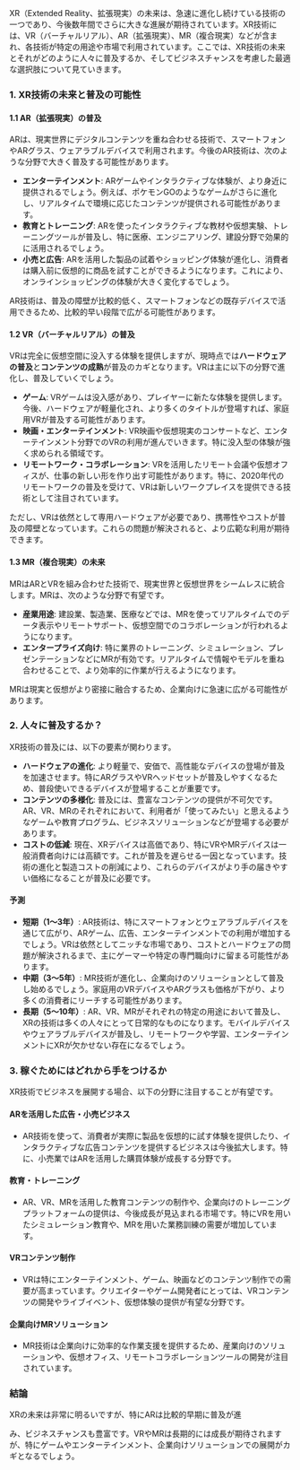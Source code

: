XR（Extended Reality、拡張現実）の未来は、急速に進化し続けている技術の一つであり、今後数年間でさらに大きな進展が期待されています。XR技術には、VR（バーチャルリアル）、AR（拡張現実）、MR（複合現実）などが含まれ、各技術が特定の用途や市場で利用されています。ここでは、XR技術の未来とそれがどのように人々に普及するか、そしてビジネスチャンスを考慮した最適な選択肢について見ていきます。

### 1. **XR技術の未来と普及の可能性**

#### **1.1 AR（拡張現実）の普及**
ARは、現実世界にデジタルコンテンツを重ね合わせる技術で、スマートフォンやARグラス、ウェアラブルデバイスで利用されます。今後のAR技術は、次のような分野で大きく普及する可能性があります。

- **エンターテインメント**: ARゲームやインタラクティブな体験が、より身近に提供されるでしょう。例えば、ポケモンGOのようなゲームがさらに進化し、リアルタイムで環境に応じたコンテンツが提供される可能性があります。
- **教育とトレーニング**: ARを使ったインタラクティブな教材や仮想実験、トレーニングツールが普及し、特に医療、エンジニアリング、建設分野で効果的に活用されるでしょう。
- **小売と広告**: ARを活用した製品の試着やショッピング体験が進化し、消費者は購入前に仮想的に商品を試すことができるようになります。これにより、オンラインショッピングの体験が大きく変化するでしょう。
  
AR技術は、普及の障壁が比較的低く、スマートフォンなどの既存デバイスで活用できるため、比較的早い段階で広がる可能性があります。

#### **1.2 VR（バーチャルリアル）の普及**
VRは完全に仮想空間に没入する体験を提供しますが、現時点では**ハードウェアの普及**と**コンテンツの成熟**が普及のカギとなります。VRは主に以下の分野で進化し、普及していくでしょう。

- **ゲーム**: VRゲームは没入感があり、プレイヤーに新たな体験を提供します。今後、ハードウェアが軽量化され、より多くのタイトルが登場すれば、家庭用VRが普及する可能性があります。
- **映画・エンターテインメント**: VR映画や仮想現実のコンサートなど、エンターテインメント分野でのVRの利用が進んでいきます。特に没入型の体験が強く求められる領域です。
- **リモートワーク・コラボレーション**: VRを活用したリモート会議や仮想オフィスが、仕事の新しい形を作り出す可能性があります。特に、2020年代のリモートワークの普及を受けて、VRは新しいワークプレイスを提供できる技術として注目されています。

ただし、VRは依然として専用ハードウェアが必要であり、携帯性やコストが普及の障壁となっています。これらの問題が解決されると、より広範な利用が期待できます。

#### **1.3 MR（複合現実）の未来**
MRはARとVRを組み合わせた技術で、現実世界と仮想世界をシームレスに統合します。MRは、次のような分野で有望です。

- **産業用途**: 建設業、製造業、医療などでは、MRを使ってリアルタイムでのデータ表示やリモートサポート、仮想空間でのコラボレーションが行われるようになります。
- **エンタープライズ向け**: 特に業界のトレーニング、シミュレーション、プレゼンテーションなどにMRが有効です。リアルタイムで情報やモデルを重ね合わせることで、より効率的に作業が行えるようになります。

MRは現実と仮想がより密接に融合するため、企業向けに急速に広がる可能性があります。

### 2. **人々に普及するか？**
XR技術の普及には、以下の要素が関わります。

- **ハードウェアの進化**: より軽量で、安価で、高性能なデバイスの登場が普及を加速させます。特にARグラスやVRヘッドセットが普及しやすくなるため、普段使いできるデバイスが登場することが重要です。
- **コンテンツの多様化**: 普及には、豊富なコンテンツの提供が不可欠です。AR、VR、MRのそれぞれにおいて、利用者が「使ってみたい」と思えるようなゲームや教育プログラム、ビジネスソリューションなどが登場する必要があります。
- **コストの低減**: 現在、XRデバイスは高価であり、特にVRやMRデバイスは一般消費者向けには高額です。これが普及を遅らせる一因となっています。技術の進化と製造コストの削減により、これらのデバイスがより手の届きやすい価格になることが普及に必要です。

#### **予測**
- **短期（1〜3年）**: AR技術は、特にスマートフォンとウェアラブルデバイスを通じて広がり、ARゲーム、広告、エンターテインメントでの利用が増加するでしょう。VRは依然としてニッチな市場であり、コストとハードウェアの問題が解決されるまで、主にゲーマーや特定の専門職向けに留まる可能性があります。
- **中期（3〜5年）**: MR技術が進化し、企業向けのソリューションとして普及し始めるでしょう。家庭用のVRデバイスやARグラスも価格が下がり、より多くの消費者にリーチする可能性があります。
- **長期（5〜10年）**: AR、VR、MRがそれぞれの特定の用途において普及し、XRの技術は多くの人々にとって日常的なものになります。モバイルデバイスやウェアラブルデバイスが普及し、リモートワークや学習、エンターテインメントにXRが欠かせない存在になるでしょう。

### 3. **稼ぐためにはどれから手をつけるか**
XR技術でビジネスを展開する場合、以下の分野に注目することが有望です。

#### **ARを活用した広告・小売ビジネス**
- AR技術を使って、消費者が実際に製品を仮想的に試す体験を提供したり、インタラクティブな広告コンテンツを提供するビジネスは今後拡大します。特に、小売業ではARを活用した購買体験が成長する分野です。

#### **教育・トレーニング**
- AR、VR、MRを活用した教育コンテンツの制作や、企業向けのトレーニングプラットフォームの提供は、今後成長が見込まれる市場です。特にVRを用いたシミュレーション教育や、MRを用いた業務訓練の需要が増加しています。

#### **VRコンテンツ制作**
- VRは特にエンターテインメント、ゲーム、映画などのコンテンツ制作での需要が高まっています。クリエイターやゲーム開発者にとっては、VRコンテンツの開発やライブイベント、仮想体験の提供が有望な分野です。

#### **企業向けMRソリューション**
- MR技術は企業向けに効率的な作業支援を提供するため、産業向けのソリューションや、仮想オフィス、リモートコラボレーションツールの開発が注目されています。

### 結論
XRの未来は非常に明るいですが、特にARは比較的早期に普及が進

み、ビジネスチャンスも豊富です。VRやMRは長期的には成長が期待されますが、特にゲームやエンターテインメント、企業向けソリューションでの展開がカギとなるでしょう。
